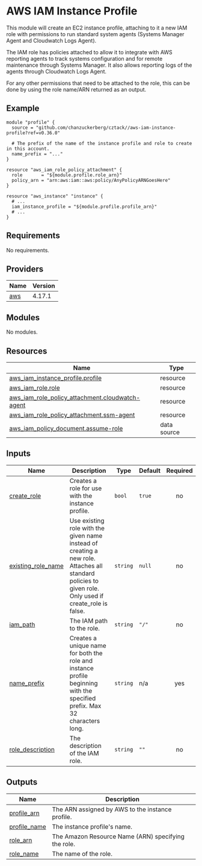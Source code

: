 # AWS IAM Instance Profile

This module will create an EC2 instance profile, attaching to it a new IAM role with permissions to run standard system agents (Systems Manager Agent and Cloudwatch Logs Agent).

The IAM role has policies attached to allow it to integrate with AWS reporting agents to track systems configuration and for remote maintenance through Systems Manager. It also allows reporting logs of the agents through Cloudwatch Logs Agent.

For any other permissions that need to be attached to the role, this can be done by using the role name/ARN returned as an output.

## Example

```hcl
module "profile" {
  source = "github.com/chanzuckerberg/cztack//aws-iam-instance-profile?ref=v0.36.0"

  # The prefix of the name of the instance profile and role to create in this account.
  name_prefix = "..."
}

resource "aws_iam_role_policy_attachment" {
  role       = "${module.profile.role_arn}"
  policy_arn = "arn:aws:iam::aws:policy/AnyPolicyARNGoesHere"
}

resource "aws_instance" "instance" {
  # ...
  iam_instance_profile = "${module.profile.profile_arn}"
  # ...
}
```

<!-- START -->
## Requirements

No requirements.

## Providers

| Name | Version |
|------|---------|
| <a name="provider_aws"></a> [aws](#provider\_aws) | 4.17.1 |

## Modules

No modules.

## Resources

| Name | Type |
|------|------|
| [aws_iam_instance_profile.profile](https://registry.terraform.io/providers/hashicorp/aws/latest/docs/resources/iam_instance_profile) | resource |
| [aws_iam_role.role](https://registry.terraform.io/providers/hashicorp/aws/latest/docs/resources/iam_role) | resource |
| [aws_iam_role_policy_attachment.cloudwatch-agent](https://registry.terraform.io/providers/hashicorp/aws/latest/docs/resources/iam_role_policy_attachment) | resource |
| [aws_iam_role_policy_attachment.ssm-agent](https://registry.terraform.io/providers/hashicorp/aws/latest/docs/resources/iam_role_policy_attachment) | resource |
| [aws_iam_policy_document.assume-role](https://registry.terraform.io/providers/hashicorp/aws/latest/docs/data-sources/iam_policy_document) | data source |

## Inputs

| Name | Description | Type | Default | Required |
|------|-------------|------|---------|:--------:|
| <a name="input_create_role"></a> [create\_role](#input\_create\_role) | Creates a role for use with the instance profile. | `bool` | `true` | no |
| <a name="input_existing_role_name"></a> [existing\_role\_name](#input\_existing\_role\_name) | Use existing role with the given name instead of creating a new role. Attaches all standard policies to given role. Only used if create\_role is false. | `string` | `null` | no |
| <a name="input_iam_path"></a> [iam\_path](#input\_iam\_path) | The IAM path to the role. | `string` | `"/"` | no |
| <a name="input_name_prefix"></a> [name\_prefix](#input\_name\_prefix) | Creates a unique name for both the role and instance profile beginning with the specified prefix. Max 32 characters long. | `string` | n/a | yes |
| <a name="input_role_description"></a> [role\_description](#input\_role\_description) | The description of the IAM role. | `string` | `""` | no |

## Outputs

| Name | Description |
|------|-------------|
| <a name="output_profile_arn"></a> [profile\_arn](#output\_profile\_arn) | The ARN assigned by AWS to the instance profile. |
| <a name="output_profile_name"></a> [profile\_name](#output\_profile\_name) | The instance profile's name. |
| <a name="output_role_arn"></a> [role\_arn](#output\_role\_arn) | The Amazon Resource Name (ARN) specifying the role. |
| <a name="output_role_name"></a> [role\_name](#output\_role\_name) | The name of the role. |
<!-- END -->
